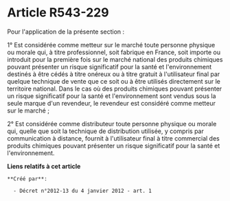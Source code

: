 # Article R543-229

Pour l'application de la présente section :

1° Est considérée comme metteur sur le marché toute personne physique ou morale qui, à titre professionnel, soit fabrique en
France, soit importe ou introduit pour la première fois sur le marché national des produits chimiques pouvant présenter un
risque significatif pour la santé et l'environnement destinés à être cédés à titre onéreux ou à titre gratuit à l'utilisateur
final par quelque technique de vente que ce soit ou à être utilisés directement sur le territoire national. Dans le cas où
des produits chimiques pouvant présenter un risque significatif pour la santé et l'environnement sont vendus sous la seule
marque d'un revendeur, le revendeur est considéré comme metteur sur le marché ;

2° Est considérée comme distributeur toute personne physique ou morale qui, quelle que soit la technique de distribution
utilisée, y compris par communication à distance, fournit à l'utilisateur final à titre commercial des produits chimiques
pouvant présenter un risque significatif pour la santé et l'environnement.

**Liens relatifs à cet article**

	**Créé par**:

	  - Décret n°2012-13 du 4 janvier 2012 - art. 1

